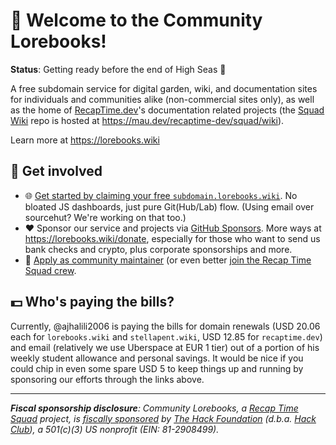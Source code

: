 # 👋 Welcome to the Community Lorebooks!

**Status**: Getting ready before the end of High Seas 👀

A free subdomain service for digital garden, wiki, and documentation sites for individuals and communities alike
(non-commercial sites only), as well as the home of [RecapTime.dev](https://github.com/recaptime-dev)'s documentation
related projects (the [Squad Wiki](https://wiki.recaptime.dev) repo is hosted at <https://mau.dev/recaptime-dev/squad/wiki>).

Learn more at <https://lorebooks.wiki>

## 🌈 Get involved

- 🌐 [Get started by claiming your free `subdomain.lorebooks.wiki`](https://lorebooks.wiki/docs/get-started). No bloated
JS dashboards, just pure Git(Hub/Lab) flow. (Using email over sourcehut? We're working on that too.)
- ❤️ Sponsor our service and projects via [GitHub Sponsors](https://github.com/sponsors/lorebooks-wiki). More ways at
<https://lorebooks.wiki/donate>, especially for those who want to send us bank checks and crypto, plus corporate
sponsorships and more.
- 👥 [Apply as community maintainer](https://lorebooks.wiki/docs/maintainers#apply) (or even better
[join the Recap Time Squad crew](https://recaptime.dev/team/join).

## 💵 Who's paying the bills?

Currently, @ajhalili2006 is paying the bills for domain renewals (USD 20.06 each for `lorebooks.wiki` and
`stellapent.wiki`, USD 12.85 for `recaptime.dev`) and email (relatively we use Uberspace at EUR 1 tier)
out of a portion of his weekly student allowance and personal savings. It would be nice if you could chip
in even some spare USD 5 to keep things up and running by sponsoring our efforts through the links above.

---

_**Fiscal sponsorship disclosure**: Community Lorebooks, a [Recap Time Squad](https://github.com/recaptime-dev) project,
is [fiscally sponsored](https://hackclub.com/fiscal-sponsorship) by [The Hack Foundation](https://hackfoundation.org) (d.b.a.
[Hack Club](https://hackclub.com)), a 501(c)(3) US nonprofit (EIN: 81-2908499)._
